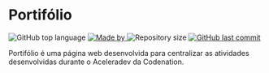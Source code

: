 # Portifólio

<p>
    <img alt="GitHub top language" src="https://img.shields.io/github/languages/top/aceleradev-java/portifolio">
    <a href="https://github.com/my-study-area">
        <img alt="Made by" src="https://img.shields.io/badge/made%20by-adriano%20avelino-gree">
    </a>
    <img alt="Repository size" src="https://img.shields.io/github/repo-size/aceleradev-java/portifolio">
    <a href="https://github.com/EliasGcf/readme-template/commits/master">
    <img alt="GitHub last commit" src="https://img.shields.io/github/last-commit/aceleradev-java/portifolio">
    </a>
</p>

Portifólio é uma página web desenvolvida para centralizar as atividades desenvolvidas durante o Aceleradev da Codenation.
